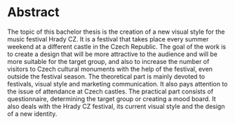# Abstract

The topic of this bachelor thesis is the creation of a new visual style for the music festival Hrady CZ. It is a festival that takes place every summer weekend at a different castle in the Czech Republic. The goal of the work is to create a design that will be more attractive to the audience and will be more suitable for the target group, and also to increase the number of visitors to Czech cultural monuments with the help of the festival, even outside the festival season.
The theoretical part is mainly devoted to festivals, visual style and marketing communication. It also pays attention to the issue of attendance at Czech castles.
The practical part consists of questionnaire, determining the target group or creating a mood board. It also deals with the Hrady CZ festival, its current visual style and the design of a new identity.
